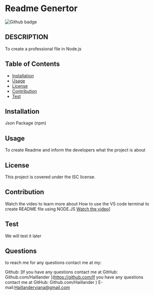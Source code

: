   # Readme Genertor
  ![Github badge](https://img.shields.io/badge/license-ISC-blue)

## DESCRIPTION
To create a professional file in  Node.js 

## Table of Contents

* [Installation](#installation)
* [Usage](#usage)
* [License](#license)
* [Contribution](#contribution)
* [Test](#test)

## Installation
Json Package (npm)

## Usage
To create Readme and inform the  developers what the project is about

## License

  This project is covered under the ISC license.
  

## Contribution
 Watch the video to learn more about How to use the VS code terminal to create  README file using NODE.JS [Watch the video](https://drive.google.com/file/d/1RCVEAX6oO8eDxCrwZuKhdutc-r5ULJkC/view?usp=share_link)]

## Test
We will test it later


## Questions

to reach me for any questions contact me at my:

Github: [If you have any questions contact me at GitHub: Github.com/Haillander ](https://github.com/If you have any questions contact me at GitHub: Github.com/Haillander )
E-mail:Haillanderviana@gmail.com

